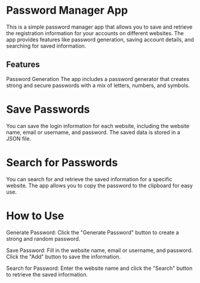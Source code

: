 
# Password Manager App
This is a simple password manager app that allows you to save and retrieve the registration information for your accounts on different websites. The app provides features like password generation, saving account details, and searching for saved information.

## Features
Password Generation
The app includes a password generator that creates strong and secure passwords with a mix of letters, numbers, and symbols.

# Save Passwords
You can save the login information for each website, including the website name, email or username, and password. The saved data is stored in a JSON file.

# Search for Passwords
You can search for and retrieve the saved information for a specific website. The app allows you to copy the password to the clipboard for easy use.

# How to Use
Generate Password: Click the "Generate Password" button to create a strong and random password.

Save Password: Fill in the website name, email or username, and password. Click the "Add" button to save the information.

Search for Password: Enter the website name and click the "Search" button to retrieve the saved information.
